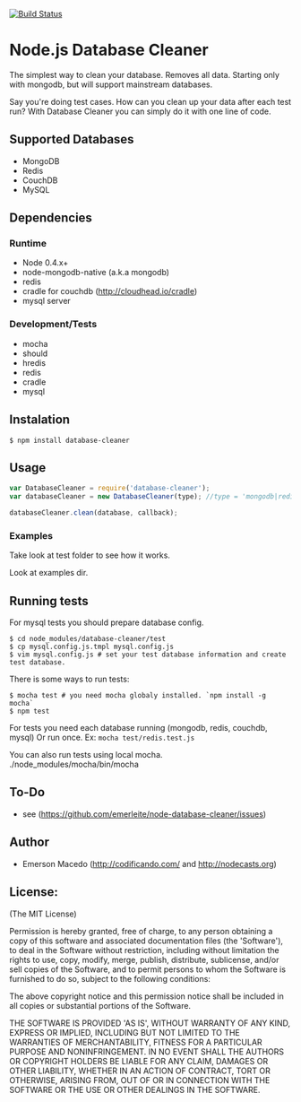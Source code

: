 [![Build Status](https://secure.travis-ci.org/emerleite/node-database-cleaner.png)](http://travis-ci.org/emerleite/node-database-cleaner)

Node.js Database Cleaner
========================
The simplest way to clean your database. Removes all data. Starting only with mongodb, but will support mainstream databases.

Say you're doing test cases. How can you clean up your data after each
test run? With Database Cleaner you can simply do it with one line of code.

Supported Databases
-------------------
* MongoDB
* Redis
* CouchDB
* MySQL

Dependencies
------------

### Runtime
* Node 0.4.x+
* node-mongodb-native (a.k.a mongodb)
* redis
* cradle for couchdb (<http://cloudhead.io/cradle>)
* mysql server

### Development/Tests
* mocha
* should
* hredis
* redis
* cradle
* mysql

Instalation
-----------
```shell
$ npm install database-cleaner 
```

Usage
------
```javascript
var DatabaseCleaner = require('database-cleaner');
var databaseCleaner = new DatabaseCleaner(type); //type = 'mongodb|redis|couchdb'

databaseCleaner.clean(database, callback);
```

### Examples
Take look at test folder to see how it works.

Look at examples dir.

Running tests
-------------
For mysql tests you should prepare database config.
```shell
$ cd node_modules/database-cleaner/test
$ cp mysql.config.js.tmpl mysql.config.js
$ vim mysql.config.js # set your test database information and create test database.
```

There is some ways to run tests:

```shell
$ mocha test # you need mocha globaly installed. `npm install -g mocha`
$ npm test
```

For tests you need each database running (mongodb, redis, couchdb, mysql)
Or run once. Ex: `mocha test/redis.test.js`

You can also run tests using local mocha. ./node_modules/mocha/bin/mocha

To-Do
-----
* see (<https://github.com/emerleite/node-database-cleaner/issues>)

Author
------

* Emerson Macedo (<http://codificando.com/> and <http://nodecasts.org>)

License:
--------

(The MIT License)

Permission is hereby granted, free of charge, to any person obtaining
a copy of this software and associated documentation files (the
'Software'), to deal in the Software without restriction, including
without limitation the rights to use, copy, modify, merge, publish,
distribute, sublicense, and/or sell copies of the Software, and to
permit persons to whom the Software is furnished to do so, subject to
the following conditions:

The above copyright notice and this permission notice shall be
included in all copies or substantial portions of the Software.

THE SOFTWARE IS PROVIDED 'AS IS', WITHOUT WARRANTY OF ANY KIND,
EXPRESS OR IMPLIED, INCLUDING BUT NOT LIMITED TO THE WARRANTIES OF
MERCHANTABILITY, FITNESS FOR A PARTICULAR PURPOSE AND NONINFRINGEMENT.
IN NO EVENT SHALL THE AUTHORS OR COPYRIGHT HOLDERS BE LIABLE FOR ANY
CLAIM, DAMAGES OR OTHER LIABILITY, WHETHER IN AN ACTION OF CONTRACT,
TORT OR OTHERWISE, ARISING FROM, OUT OF OR IN CONNECTION WITH THE
SOFTWARE OR THE USE OR OTHER DEALINGS IN THE SOFTWARE.
